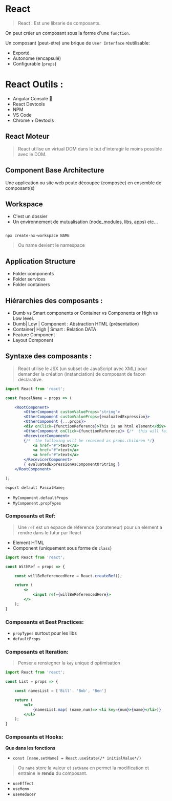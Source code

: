 
# React

> React : Est une librarie de composants.

On peut créer un composant sous la forme d'une `function`.

Un composant (peut-étre) une brique de `User Interface` réutilisable:
* Exporté.
* Autonome (encapsulé)
* Configurable (`props`)

# React Outils :

* Angular Console 🦸
* React Devtools
* NPM
* VS Code
* Chrome + Devtools

## React Moteur

> React utilise un virtual DOM dans le but d'interagir le moins possible avec le DOM.

## Component Base Architecture

Une application ou site web peute découpée (composée) en ensemble de composant(s)

## Workspace

* C'est un dossier
* Un environnement de mutualisation (node_modules, libs, apps) etc...

```

npx create-nx-workspace NAME

```

> Ou name devient le namespace

## Application Structure

* Folder components
* Folder services
* Folder containers

## Hiérarchies des composants :

* Dumb vs Smart components or Container vs Components or High vs Low level.
* Dumb| Low | Component : Abstraction HTML (présentation)
* Container| High | Smart : Relation DATA
* Feature Component
* Layout Component

## Syntaxe des composants :

> React utilise le JSX (un subset de JavaScript avec XML) pour demander la création (instanciation) de composant de facon déclarative.

```jsx
import React from 'react';

const PascalName = props => (

    <RootComponent>
        <OtherComponent customValueProps="string">
        <OtherComponent customValueProps={evaluatedExpression}>
        <OtherComponent {...props}>
        <div onClick={functionReference}>This is an html element</div>
        <OtherComponent onClick={functionReference}> {/*  this will fail cant listen DOM Evevmt on Component */}
        <RecevicerComponent>
        {/*  the following will be received as props.children */}
            <a href="#">text</a>
            <a href="#">text</a>
            <a href="#">text</a>
        </RecevicerComponent>
        { evaluatedExpressionAsComponentOrString }
    </RootComponent>

);

export default PascalName;

```

* `MyComponent.defaultProps`
* `MyComponent.propTypes`

### Composants et Ref:

> Une `ref` est un espace de référence (conateneur) pour un element a rendre dans le futur par React

* Element HTML
* Component (uniquement sous forme de `class`)


```jsx
import React from 'react';

const WithRef = props => {

    const willBeReferencedHere = React.createRef();

    return (
        <>
            <input ref={willBeReferencedHere}>
        </>
    );
}

```


### Composants et Best Practices:

* `propTypes` surtout pour les libs
* `defaultProps`

### Composants et Iteration:

> Penser a rensiegner la `key` unique d'optimisation

```jsx
import React from 'react';

const List = props => {

    const namesList = ['Bill'. 'Bob', 'Ben']

    return (
        <ul>
            {namesList.map( (name,num)=> <li key={num}>{name}</li>)}
        </ul>
    );
}

```

### Composants et Hooks:

**Que dans les fonctions**

* `const [name,setName] = React.useState(/* initialValue*/)`

> Ou `name` store la valeur et `setName` en permet la modification et entraine le **rendu** du composant.

* `useEffect`
* `useMemo`
* `useReducer`